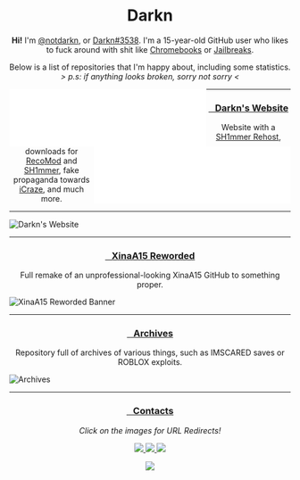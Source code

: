 <h1 align="center">Darkn</h1>
    <p align="center">
      <b>Hi!</b> I'm <a href="https://discord.com/users/829745505784692776">@notdarkn</a>, or <a href="https://discord.com/users/131931021590396928">Darkn#3538</a>. I'm a
      15-year-old GitHub user who likes to fuck around with shit like <a href="https://reddit.com/r/chrultrabook">Chromebooks</a> 
      or <a href="https://reddit.com/r/jailbreak">Jailbreaks</a>.
    </p>
    <p align="center">
      Below is a list of repositories that I'm happy about, including some statistics.
        <br>
        <i>
            > p.s: if anything looks broken, sorry not sorry <
        </i>
    </p>
      <img src="https://raw.githubusercontent.com/NotDarkn/github-stats/master/generated/overview.svg#gh-dark-mode-only" align="left" width="35%" height="auto">
      <img src="https://raw.githubusercontent.com/NotDarkn/github-stats/master/generated/overview.svg#gh-light-mode-only" align="left" width="35%" height="auto">
      <img src="https://raw.githubusercontent.com/NotDarkn/github-stats/master/generated/languages.svg#gh-dark-mode-only" align="right" width="35%" height="auto">
      <img src="https://raw.githubusercontent.com/NotDarkn/github-stats/master/generated/languages.svg#gh-light-mode-only" align="right" width="35%" height="auto">
  <hr>
    <h3 align="center"><a href="https://github.com/NotDarkn/website"> ‎  ‎  ‎ Darkn's Website</a></li></h3>
    <p align="center">
        Website with a <a href="https://osu.bio/sh1mmer">SH1mmer Rehost</a>, downloads for <a href=
        "https://recomod.osu.bio">RecoMod</a> and <a href="https://dl.osu.bio">SH1mmer</a>, fake propaganda
        towards <a href="https://osu.bio/icraze">iCraze</a>, and much more.
    </p>
        <hr>
    <img src="https://github.com/NotDarkn/NotDarkn/assets/73033672/5c18c6da-a336-4df6-a304-2e737b002b9a" alt="Darkn's Website">

  <hr>
    <h3 align="center">
        <a href="https://github.com/NotDarkn/XinaA15"> ‎  ‎  ‎ XinaA15 Reworded</a>
    </h3>
    <p align="center">
        Full remake of an unprofessional-looking XinaA15 GitHub to something proper.
    </p>
    <img src="https://github.com/NotDarkn/NotDarkn/assets/73033672/282469ce-a151-479e-aef0-bd9d2ef8bb5d" alt="XinaA15 Reworded Banner">
  <hr>
    <h3 align="center">
        <a href="https://github.com/NotDarkn/website"> ‎  ‎  ‎ Archives</a>
    </h3>
    <p align="center">
        Repository full of archives of various things, such as IMSCARED saves or ROBLOX exploits.
    </p>
    <img src="https://github.com/NotDarkn/NotDarkn/assets/73033672/e25028fd-6db0-4d30-ba0a-981fa938f28a" alt="Archives">
  <hr>
    <h3 align="center">
      <a href="https://github.com/NotDarkn"> ‎  ‎  ‎ Contacts</a>
    </h3>
    <p align="center">
        <i>Click on the images for URL Redirects!</i>
    </p>
    <p align="center">
      <a href="https://discord.com/users/829745505784692776">
        <img src="https://osu.bio/img/discord-icon.png" width="128" height="auto">
      </a>
      <a href="https://twitter.com/notdarkn">
        <img src="https://osu.bio/img/twitter-icon.png" width="128" height="auto">
      </a>
      <a href="https://steamcommunity.com/id/notdarkn">
        <img src="https://osu.bio/img/steam-icon.png" width="128" height="auto">
      </a>
    </p>
    <p align="center">
      <a href="https://discord.com/users/829745505784692776">
        <img src="https://lanyard.cnrad.dev/api/829745505784692776?borderRadius=20px&bg=hlUAHL&idleMessage=Either%20offline,%20busy,%20or%20ignoring%20you...">
      </a>
    </p>
